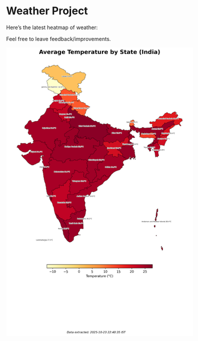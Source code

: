 # Weather Project

Here’s the latest heatmap of weather:

Feel free to leave feedback/improvements.

![India Heatmap](docs/assets/india_heatmap.png?v=FA618D)

